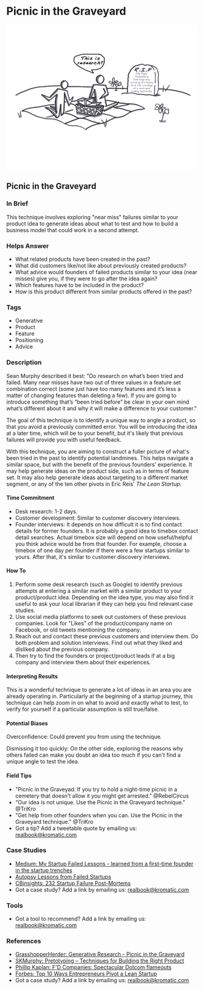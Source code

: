 # Picnic in the Graveyard

![](../.gitbook/assets/illustration-picnic-in-the-graveyard-b-and-w.png)

## Picnic in the Graveyard

### In Brief

This technique involves exploring "near miss" failures similar to your product idea to generate ideas about what to test and how to build a business model that could work in a second attempt.

### Helps Answer

* What related products have been created in the past?
* What did customers like/not like about previously created products?
* What advice would founders of failed products similar to your idea \(near misses\) give you, if they were to go after the idea again?
* Which features have to be included in the product? 
* How is this product different from similar products offered in the past?

### Tags

* Generative
* Product
* Feature
* Positioning
* Advice

### Description

Sean Murphy described it best: "Do research on what’s been tried and failed. Many near misses have two out of three values in a feature set combination correct \(some just have too many features and it’s less a matter of changing features than deleting a few\). If you are going to introduce something that’s “been tried before” be clear in your own mind what’s different about it and why it will make a difference to your customer."

The goal of this technique is to identify a unique way to angle a product, so that you avoid a previously committed error. You will be introducing the idea at a later time, which will be to your benefit, but it's likely that previous failures will provide you with useful feedback.

With this technique, you are aiming to construct a fuller picture of what's been tried in the past to identify potential landmines. This helps navigate a similar space, but with the benefit of the previous founders' experience. It may help generate ideas on the product side, such as in terms of feature set. It may also help generate ideas about targeting to a different market segment, or any of the ten other pivots in Eric Reis' _The Lean Startup_.

#### Time Commitment

* Desk research: 1-2 days.
* Customer development: Similar to customer discovery interviews.
* Founder interviews: It depends on how difficult it is to find contact details for former founders. It is probably a good idea to timebox contact detail searches. Actual timebox size will depend on how useful/helpful you think advice would be from that founder. For example, choose a timebox of one day per founder if there were a few startups similar to yours. After that, it's similar to customer discovery interviews.

#### How To

1. Perform some desk research \(such as Google\) to identify previous attempts at entering a similar market with a similar product to your product/product idea. Depending on the idea type, you may also find it useful to ask your local librarian if they can help you find relevant case studies. 
2. Use social media platforms to seek out customers of these previous companies. Look for "Likes" of the product/company name on Facebook, or old tweets mentioning the company. 
3. Reach out and contact these previous customers and interview them. Do both problem and solution interviews. Find out what they liked and disliked about the previous company. 
4. Then try to find the founders or project/product leads if at a big company and interview them about their experiences. 

#### Interpreting Results

This is a wonderful technique to generate a lot of ideas in an area you are already operating in. Particularly at the beginning of a startup journey, this technique can help zoom in on what to avoid and exactly what to test, to verify for yourself if a particular assumption is still true/false.

#### Potential Biases

Overconfidence: Could prevent you from using the technique.

Dismissing it too quickly: On the other side, exploring the reasons why others failed can make you doubt an idea too much if you can't find a unique angle to test the idea.

#### Field Tips

* "Picnic in the Graveyad: If you try to hold a night-time picnic in a cemetery that doesn't allow it you might get arrested." @RebelCircus
* "Our idea is not unique. Use the Picnic in the Graveyard technique." @TriKro
* "Get help from other founders when you can. Use the Picnic in the Graveyard technique." @TriKro
* Got a tip? Add a tweetable quote by emailing us: [realbook@kromatic.com](mailto:realbook@kromatic.com)

### Case Studies

* [Medium: My Startup Failed Lessons - learned from a first-time founder in the startup trenches](https://medium.com/@jasonhuertas/my-startup-failed-6c54bd68c654#.hxj2dkt4o)
* [Autopsy Lessons from Failed Startups](http://autopsy.io)
* [CBinsights: 232 Startup Failure Post-Mortems](https://www.cbinsights.com/blog/startup-failure-post-mortem/)
* Got a case study? Add a link by emailing us: [realbook@kromatic.com](mailto:realbook@kromatic.com) 

### Tools

* Got a tool to recommend? Add a link by emailing us: [realbook@kromatic.com](mailto:realbook@kromatic.com)

### References

* [GrasshopperHerder: Generative Research - Picnic in the Graveyard](https://grasshopperherder.com/generative-research-picnic-graveyard/)
* [SKMurphy: Pretotyping – Techniques for Building the Right Product](http://www.skmurphy.com/blog/2012/03/06/pretotyping-techniques-for-building-the-right-product/)
* [Phillip Kaplan: F'D Companies: Spectacular Dotcom flameouts](https://www.amazon.com/Fd-Companies-Spectacular-Dot-com-Flameouts/dp/1416577939)
* [Forbes: Top 10 Ways Entrepreneurs Pivot a Lean Startup](https://www.forbes.com/sites/martinzwilling/2011/09/16/top-10-ways-entrepreneurs-pivot-a-lean-startup/#9838ab12d2bd)
* Got a case study? Add a link by emailing us: [realbook@kromatic.com](mailto:realbook@kromatic.com) 

